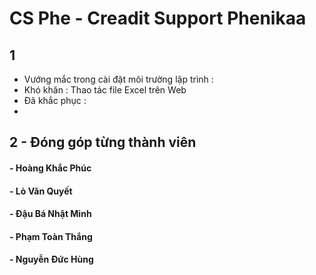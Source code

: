 # CS Phe - Creadit Support Phenikaa

## 1
- Vướng mắc trong cài đặt môi trường lập trình :
- Khó khăn : Thao tác file Excel trên Web
- Đã khắc phục :
- 
## 2 - Đóng góp từng thành viên

#### - Hoàng Khắc Phúc

#### - Lò Văn Quyết

#### - Đậu Bá Nhật Minh

#### - Phạm Toàn Thắng

#### - Nguyễn Đức Hùng




